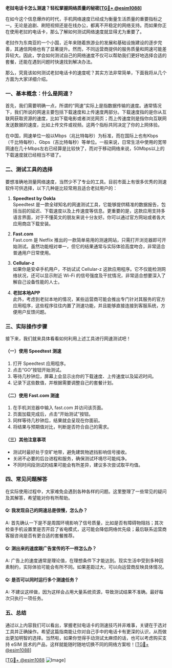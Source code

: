 **老挝电话卡怎么测速？轻松掌握网络质量的秘密[[TG💪+ @esim1088](https://t.me/s/esim1088)]**

在如今这个信息爆炸的时代，手机网络速度已经成为衡量生活质量的重要指标之一。无论是追剧、刷短视频还是在线办公，都离不开稳定的网络支持。而如果你正在使用老挝的电话卡，那么了解如何测试网络速度就显得尤为重要了。

老挝作为东南亚的一个小国，近年来随着旅游业的发展和基础设施建设的逐步完善，其通信网络也有了显著提升。然而，不同运营商提供的服务质量和网速可能差异较大。因此，学会如何测试自己的网络速度不仅可以帮助我们更好地选择合适的套餐，还能在遇到问题时快速找到解决办法。

那么，究竟该如何测试老挝电话卡的速度呢？其实方法非常简单，下面我将从几个方面为大家详细介绍。

### 一、基本概念：什么是网速？

首先，我们需要明确一点，所谓的“网速”实际上是指数据传输的速度。通常情况下，我们所说的网速主要包括下载速度和上传速度两部分。下载速度指的是你从互联网获取资源的速度，比如下载电影或者浏览网页；而上传速度则是指你向互联网发送数据的速度，比如上传文件或视频。这两个指标共同决定了你的上网体验。

在中国，网速单位一般以Mbps（兆比特每秒）为标准，而在国际上也有Kbps（千比特每秒）、Gbps（吉比特每秒）等单位。一般来说，日常生活中使用的宽带网速在几十Mbps左右已经算是比较快了，而对于移动网络来说，50Mbps以上的下载速度就已经相当不错了。

### 二、测试工具的选择

要想准确地测量网络速度，当然少不了专业的工具。目前市面上有很多优秀的测速软件可供选择，以下几种是比较常用且适合老挝用户的：

1. **Speedtest by Ookla**  
   Speedtest 是一款全球知名的网速测试工具，它能够提供精准的数据报告，包括当前的延迟、下载速度以及上传速度等信息。更重要的是，这款应用支持多语言界面，对于不懂英文的朋友来说十分友好。你可以通过官方网站或者各大应用商店下载安装。

2. **Fast.com**  
   Fast.com 是 Netflix 推出的一款简单易用的测速网站，只需打开浏览器即可开始测试。虽然功能相对单一，但它的结果通常与实际体验高度吻合，非常适合普通用户日常使用。

3. **Cellular-z**  
   如果你是安卓手机用户，不妨试试 Cellular-z 这款应用程序。它不仅能检测网络状况，还可以显示附近 Wi-Fi 的信号强度及干扰情况，非常适合想要深入了解自己设备性能的人士。

4. **老挝本地APP**  
   此外，考虑到老挝本地的情况，某些运营商可能会推出专门针对其服务的官方应用程序，这些程序往往内置了测速功能，并且能够直接连接到客服系统，方便用户反馈问题。

### 三、实际操作步骤

接下来，我们就来具体看看如何利用上述工具进行网速测试吧！

#### （一）使用 Speedtest 测速

1. 打开 Speedtest 应用程序。
2. 点击“GO”按钮开始测试。
3. 等待几秒钟后，屏幕上会显示出你的下载速度、上传速度以及延迟时间。
4. 记录下这些数值，并根据需要调整自己的套餐计划。

#### （二）使用 Fast.com 测速

1. 在手机浏览器中输入 fast.com 并访问该页面。
2. 页面加载完成后，点击“开始测试”按钮。
3. 同样等待几秒钟后，结果就会呈现在你面前。
4. 将结果与预期值对比，判断是否符合自己的需求。

#### （三）其他注意事项

- 测试时最好处于空旷地带，避免建筑物遮挡影响信号接收。
- 关闭不必要的后台进程和服务，确保测试环境尽可能纯净。
- 不同时间段测试的结果可能会有所差异，建议多次尝试取平均值。

### 四、常见问题解答

在实际使用过程中，大家难免会遇到各种各样的问题。这里整理了一些常见的疑问及其解答，希望能对你有所帮助。

#### Q: 我发现自己的网速总是很慢，怎么办？
A: 首先确认一下是不是周围环境影响了信号质量，比如是否有障碍物阻挡；其次检查手机设置里是否开启了省电模式，这可能会降低网络优先级；最后联系运营商客服咨询是否有更合适的套餐推荐。

#### Q: 测出来的速度跟广告宣传的不一样怎么办？
A: 广告上的速度通常是理论值，在理想条件下才能达到。现实生活中受到多种因素制约，实际体验可能会有所不同。如果差距过大，可以向运营商反映具体情况。

#### Q: 是否可以同时运行多个测速任务？
A: 不建议这样做，因为这样会占用大量系统资源，导致测试结果不准确。最好每次只执行一项任务。

### 五、总结

通过以上内容我们可以看出，掌握老挝电话卡的测速技巧并非难事，关键在于选对工具并正确操作。希望这篇指南能让你对自己手中的电话卡有更深的认识，从而做出更加明智的选择。当然啦，如果你觉得手动测试太麻烦的话，也可以考虑购买支持 eSIM 技术的产品，这样就能随时随地切换不同的网络方案啦！[[TG💪+ @esim1088](https://t.me/s/esim1088)]

[[TG💪+ @esim1088](https://t.me/s/esim1088) ![Image](https://i.postimg.cc/4NQfJmqS/Snipaste-2025-05-13-00-14-12.png)]